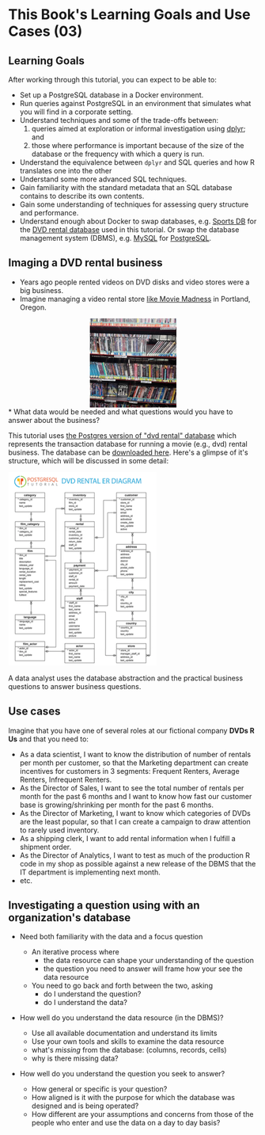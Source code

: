 # This Book's Learning Goals and Use Cases (03)


## Learning Goals

After working through this tutorial, you can expect to be able to:

* Set up a PostgreSQL database in a Docker environment.
* Run queries against PostgreSQL in an environment that simulates what you will find in a corporate setting.
* Understand techniques and some of the trade-offs between:
    1. queries aimed at exploration or informal investigation using [dplyr](https://cran.r-project.org/package=dplyr); and 
    2. those where performance is important because of the size of the database or the frequency with which a query is run.
* Understand the equivalence between `dplyr` and SQL queries and how R translates one into the other
* Understand some more advanced SQL techniques.
* Gain familiarity with the standard metadata that an SQL database contains to describe its own contents.
* Gain some understanding of techniques for assessing query structure and performance.
* Understand enough about Docker to swap databases, e.g. [Sports DB](http://www.sportsdb.org/sd/samples) for the [DVD rental database](http://www.postgresqltutorial.com/postgresql-sample-database/) used in this tutorial. Or swap the database management system (DBMS), e.g. [MySQL](https://www.mysql.com/) for [PostgreSQL](https://www.postgresql.org/).

## Imaging a DVD rental business

* Years ago people rented videos on DVD disks and video stores were a big business.
* Imagine managing a video rental store [like Movie Madness](https://en.wikipedia.org/wiki/Movie_Madness_Video) in Portland, Oregon.
<img src="screenshots/movie-madness-sample.png" width="175" style="display: block; margin: auto;" />
* What data would be needed and what questions would you have to answer about the business?

This tutorial uses [the Postgres version of "dvd rental" database](http://www.postgresqltutorial.com/postgresql-sample-database/) which represents the transaction database for running a movie (e.g., dvd) rental business.  The database can be  [downloaded here](http://www.postgresqltutorial.com/wp-content/uploads/2017/10/dvdrental.zip).  Here's a glimpse of it's structure, which will be discussed in some detail:
    
![Entity Relationship diagram for the dvdrental database](./screenshots/dvdrental-er-diagram.png)

A data analyst uses the database abstraction and the practical business questions to answer business questions.

## Use cases 

Imagine that you have one of several roles at our fictional company **DVDs R Us** and that you need to:

* As a data scientist, I want to know the distribution of number of rentals per month per customer, so that the Marketing department can create incentives for customers in 3 segments: Frequent Renters, Average Renters, Infrequent Renters.
* As the Director of Sales, I want to see the total number of rentals per month for the past 6 months and I want to know how fast our customer base is growing/shrinking per month for the past 6 months.
* As the Director of Marketing, I want to know which categories of DVDs are the least popular, so that I can create a campaign to draw attention to rarely used inventory.
* As a shipping clerk, I want to add rental information when I fulfill a shipment order.
* As the Director of Analytics, I want to test as much of the production R code in my shop as possible against a new release of the DBMS that the IT department is implementing next month.
* etc.

## Investigating a question using with an organization's database

* Need both familiarity with the data and a focus question
  + An iterative process where 
    + the data resource can shape your understanding of the question
    + the question you need to answer will frame how your see the data resource
  + You need to go back and forth between the two, asking 
    + do I understand the question?
    + do I understand the data?

* How well do you understand the data resource (in the DBMS)?
  + Use all available documentation and understand its limits
  + Use your own tools and skills to examine the data resource
  + what's *missing* from the database: (columns, records, cells)
  + why is there missing data?
  
* How well do you understand the question you seek to answer?
  + How general or specific is your question?
  + How aligned is it with the purpose for which the database was designed and is being operated?
  + How different are your assumptions and concerns from those of the people who enter and use the data on a day to day basis?
